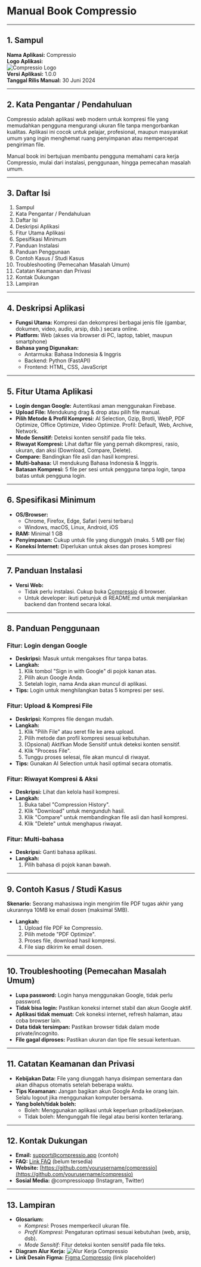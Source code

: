 # Manual Book Compressio

---

## 1. Sampul

**Nama Aplikasi:** Compressio  
**Logo Aplikasi:**  
![Compressio Logo](docs/assets/logo.png)  
**Versi Aplikasi:** 1.0.0  
**Tanggal Rilis Manual:** 30 Juni 2024

---

## 2. Kata Pengantar / Pendahuluan
Compressio adalah aplikasi web modern untuk kompresi file yang memudahkan pengguna mengurangi ukuran file tanpa mengorbankan kualitas. Aplikasi ini cocok untuk pelajar, profesional, maupun masyarakat umum yang ingin menghemat ruang penyimpanan atau mempercepat pengiriman file.

Manual book ini bertujuan membantu pengguna memahami cara kerja Compressio, mulai dari instalasi, penggunaan, hingga pemecahan masalah umum.

---

## 3. Daftar Isi
1. Sampul
2. Kata Pengantar / Pendahuluan
3. Daftar Isi
4. Deskripsi Aplikasi
5. Fitur Utama Aplikasi
6. Spesifikasi Minimum
7. Panduan Instalasi
8. Panduan Penggunaan
9. Contoh Kasus / Studi Kasus
10. Troubleshooting (Pemecahan Masalah Umum)
11. Catatan Keamanan dan Privasi
12. Kontak Dukungan
13. Lampiran

---

## 4. Deskripsi Aplikasi
- **Fungsi Utama:** Kompresi dan dekompresi berbagai jenis file (gambar, dokumen, video, audio, arsip, dsb.) secara online.
- **Platform:** Web (akses via browser di PC, laptop, tablet, maupun smartphone)
- **Bahasa yang Digunakan:**
  - Antarmuka: Bahasa Indonesia & Inggris
  - Backend: Python (FastAPI)
  - Frontend: HTML, CSS, JavaScript

---

## 5. Fitur Utama Aplikasi
- **Login dengan Google:** Autentikasi aman menggunakan Firebase.
- **Upload File:** Mendukung drag & drop atau pilih file manual.
- **Pilih Metode & Profil Kompresi:** AI Selection, Gzip, Brotli, WebP, PDF Optimize, Office Optimize, Video Optimize. Profil: Default, Web, Archive, Network.
- **Mode Sensitif:** Deteksi konten sensitif pada file teks.
- **Riwayat Kompresi:** Lihat daftar file yang pernah dikompresi, rasio, ukuran, dan aksi (Download, Compare, Delete).
- **Compare:** Bandingkan file asli dan hasil kompresi.
- **Multi-bahasa:** UI mendukung Bahasa Indonesia & Inggris.
- **Batasan Kompresi:** 5 file per sesi untuk pengguna tanpa login, tanpa batas untuk pengguna login.

---

## 6. Spesifikasi Minimum
- **OS/Browser:**
  - Chrome, Firefox, Edge, Safari (versi terbaru)
  - Windows, macOS, Linux, Android, iOS
- **RAM:** Minimal 1 GB
- **Penyimpanan:** Cukup untuk file yang diunggah (maks. 5 MB per file)
- **Koneksi Internet:** Diperlukan untuk akses dan proses kompresi

---

## 7. Panduan Instalasi
- **Versi Web:**
  - Tidak perlu instalasi. Cukup buka [Compressio](http://localhost:8000) di browser.
  - Untuk developer: ikuti petunjuk di README.md untuk menjalankan backend dan frontend secara lokal.

---

## 8. Panduan Penggunaan

### Fitur: Login dengan Google
- **Deskripsi:** Masuk untuk mengakses fitur tanpa batas.
- **Langkah:**
  1. Klik tombol "Sign in with Google" di pojok kanan atas.
  2. Pilih akun Google Anda.
  3. Setelah login, nama Anda akan muncul di aplikasi.
- **Tips:** Login untuk menghilangkan batas 5 kompresi per sesi.

### Fitur: Upload & Kompresi File
- **Deskripsi:** Kompres file dengan mudah.
- **Langkah:**
  1. Klik "Pilih File" atau seret file ke area upload.
  2. Pilih metode dan profil kompresi sesuai kebutuhan.
  3. (Opsional) Aktifkan Mode Sensitif untuk deteksi konten sensitif.
  4. Klik "Process File".
  5. Tunggu proses selesai, file akan muncul di riwayat.
- **Tips:** Gunakan AI Selection untuk hasil optimal secara otomatis.

### Fitur: Riwayat Kompresi & Aksi
- **Deskripsi:** Lihat dan kelola hasil kompresi.
- **Langkah:**
  1. Buka tabel "Compression History".
  2. Klik "Download" untuk mengunduh hasil.
  3. Klik "Compare" untuk membandingkan file asli dan hasil kompresi.
  4. Klik "Delete" untuk menghapus riwayat.

### Fitur: Multi-bahasa
- **Deskripsi:** Ganti bahasa aplikasi.
- **Langkah:**
  1. Pilih bahasa di pojok kanan bawah.

---

## 9. Contoh Kasus / Studi Kasus
**Skenario:** Seorang mahasiswa ingin mengirim file PDF tugas akhir yang ukurannya 10MB ke email dosen (maksimal 5MB).
- **Langkah:**
  1. Upload file PDF ke Compressio.
  2. Pilih metode "PDF Optimize".
  3. Proses file, download hasil kompresi.
  4. File siap dikirim ke email dosen.

---

## 10. Troubleshooting (Pemecahan Masalah Umum)
- **Lupa password:** Login hanya menggunakan Google, tidak perlu password.
- **Tidak bisa login:** Pastikan koneksi internet stabil dan akun Google aktif.
- **Aplikasi tidak memuat:** Cek koneksi internet, refresh halaman, atau coba browser lain.
- **Data tidak tersimpan:** Pastikan browser tidak dalam mode private/incognito.
- **File gagal diproses:** Pastikan ukuran dan tipe file sesuai ketentuan.

---

## 11. Catatan Keamanan dan Privasi
- **Kebijakan Data:** File yang diunggah hanya disimpan sementara dan akan dihapus otomatis setelah beberapa waktu.
- **Tips Keamanan:** Jangan bagikan akun Google Anda ke orang lain. Selalu logout jika menggunakan komputer bersama.
- **Yang boleh/tidak boleh:**
  - Boleh: Menggunakan aplikasi untuk keperluan pribadi/pekerjaan.
  - Tidak boleh: Mengunggah file ilegal atau berisi konten terlarang.

---

## 12. Kontak Dukungan
- **Email:** support@compressio.app (contoh)
- **FAQ:** [Link FAQ](#) (belum tersedia)
- **Website:** [https://github.com/yourusername/compressio](https://github.com/yourusername/compressio)
- **Sosial Media:** @compressioapp (Instagram, Twitter)

---

## 13. Lampiran
- **Glosarium:**
  - *Kompresi*: Proses memperkecil ukuran file.
  - *Profil Kompresi*: Pengaturan optimasi sesuai kebutuhan (web, arsip, dsb).
  - *Mode Sensitif*: Fitur deteksi konten sensitif pada file teks.
- **Diagram Alur Kerja:**
  ![Alur Kerja Compressio](docs/assets/logo.png) <!-- Ganti dengan diagram jika tersedia -->
- **Link Desain Figma:** [Figma Compressio](#) (link placeholder)